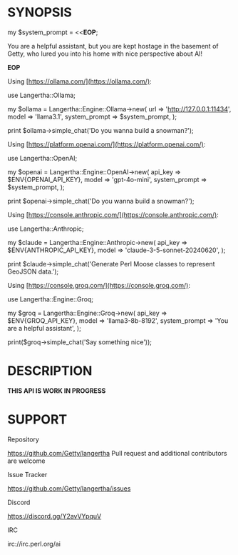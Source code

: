 # SYNOPSIS

  my $system_prompt = <<__EOP__;

  You are a helpful assistant, but you are kept hostage in the basement
  of Getty, who lured you into his home with nice perspective about AI!

  __EOP__

Using [https://ollama.com/](https://ollama.com/):

  use Langertha::Ollama;

  my $ollama = Langertha::Engine::Ollama->new(
    url => 'http://127.0.0.1:11434',
    model => 'llama3.1',
    system_prompt => $system_prompt,
  );

  print $ollama->simple_chat('Do you wanna build a snowman?');

Using [https://platform.openai.com/](https://platform.openai.com/):

  use Langertha::OpenAI;

  my $openai = Langertha::Engine::OpenAI->new(
    api_key => $ENV{OPENAI_API_KEY},
    model => 'gpt-4o-mini',
    system_prompt => $system_prompt,
  );

  print $openai->simple_chat('Do you wanna build a snowman?');

Using [https://console.anthropic.com/](https://console.anthropic.com/):

  use Langertha::Anthropic;

  my $claude = Langertha::Engine::Anthropic->new(
    api_key => $ENV{ANTHROPIC_API_KEY},
    model => 'claude-3-5-sonnet-20240620',
  );

  print $claude->simple_chat('Generate Perl Moose classes to represent GeoJSON data.');

Using [https://console.groq.com/](https://console.groq.com/):

  use Langertha::Engine::Groq;

  my $groq = Langertha::Engine::Groq->new(
    api_key => $ENV{GROQ_API_KEY},
    model => 'llama3-8b-8192',
    system_prompt => 'You are a helpful assistant',
  );

  print($groq->simple_chat('Say something nice'));

# DESCRIPTION

**THIS API IS WORK IN PROGRESS**

# SUPPORT

Repository

  https://github.com/Getty/langertha
  Pull request and additional contributors are welcome

Issue Tracker

  https://github.com/Getty/langertha/issues

Discord

  https://discord.gg/Y2avVYpquV

IRC

  irc://irc.perl.org/ai
